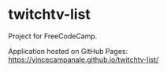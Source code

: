# twitchtv-list
Project for FreeCodeCamp.

Application hosted on GitHub Pages: https://vincecampanale.github.io/twitchtv-list/
